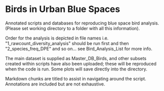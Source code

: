 # Birds in Urban Blue Spaces
Annotated scripts and databases for reproducing blue space bird analysis. (Please set working directory to a folder with all this information). 

Order for the analysis is depicted in file names i.e. "1_rawcount_diversity_analysis" should be run first and then "2_species_freq_DPE" and so on... see
Bird_Analysis_List for more info. 

The main dataset is supplied as Master_DB_Birds, and other subsets created within scripts have also been uploaded; these will be reproduced when the code is run. Some plots will save directly into the directory. 

Markdown chunks are titled to assist in navigating around the script. Annotations are included but are not exhaustive. 
